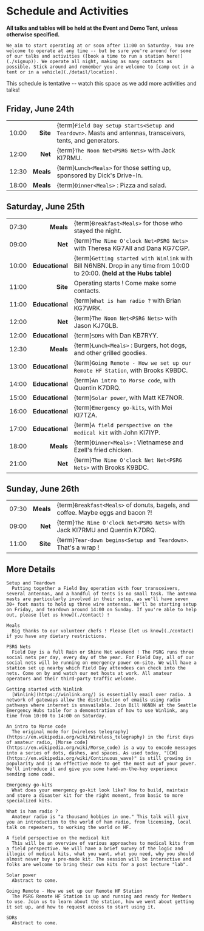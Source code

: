 # Schedule and Activities

**All talks and tables will be held at the Event and Demo Tent, unless otherwise specified.**

```{note}
We aim to start operating at or soon after 11:00 on Saturday. You are welcome to operate at any time -- but be sure you're around for some of our talks and activities ([book a time to run a station here!](./signup)). We operate all night, making as many contacts as possible. Stick around and remember you are welcome to [camp out in a tent or in a vehicle](./detail/location).
```

This schedule is tentative -- watch this space as we add more activities and talks!


## Friday, June 24th

|       |           |                                                                                                              |
| ----: | --------: | :----------------------------------------------------------------------------------------------------------- |
| 10:00 |  **Site** | {term}`Field Day setup starts<Setup and Teardown>`. Masts and antennas, transceivers, tents, and generators. |
| 12:00 |   **Net** | {term}`The Noon Net<PSRG Nets>` with Jack KI7RMU.                                                            |
| 12:30 | **Meals** | {term}`Lunch<Meals>` for those setting up, sponsored by Dick's Drive-In.                                     |
| 18:00 | **Meals** | {term}`Dinner<Meals>` : Pizza and salad.                                                                     |


## Saturday, June 25th

|       |                 |                                                                                                                          |
| ----: | --------------: | :----------------------------------------------------------------------------------------------------------------------- |
| 07:30 |       **Meals** | {term}`Breakfast<Meals>` for those who stayed the night.                                                                 |
| 09:00 |         **Net** | {term}`The Nine O'clock Net<PSRG Nets>` with Theresa KG7AII and Dana KG7CGP.                                             |
| 10:00 | **Educational** | {term}`Getting started with Winlink` with Bill N6NBN. Drop in any time from 10:00 to 20:00. **(held at the Hubs table)** |
| 11:00 |        **Site** | Operating starts ! Come make some contacts.                                                                              |
| 11:00 | **Educational** | {term}`What is ham radio ?` with Brian KG7WRK.                                                                           |
| 12:00 |         **Net** | {term}`The Noon Net<PSRG Nets>` with Jason KJ7GLB.                                                                       |
| 12:00 | **Educational** | {term}`SDRs` with Dan KB7RYY.
| 12:30 |       **Meals** | {term}`Lunch<Meals>` : Burgers, hot dogs, and other grilled goodies.                                                     |
| 13:00 | **Educational** | {term}`Going Remote - How we set up our Remote HF Station`, with Brooks K9BDC.                                           |
| 14:00 | **Educational** | {term}`An intro to Morse code`, with Quentin K7DRQ.                                                                      |
| 15:00 | **Educational** | {term}`Solar power`, with Matt KE7NOR.                                                                                   |
| 16:00 | **Educational** | {term}`Emergency go-kits`, with Mei KI7TZA.                                                                              |
| 17:00 | **Educational** | {term}`A field perspective on the medical kit` with John KI7IYP.                                                         |
| 18:00 |       **Meals** | {term}`Dinner<Meals>` : Vietnamese and Ezell's fried chicken.                                                            |
| 21:00 |         **Net** | {term}`The Nine O'clock Net Net<PSRG Nets>` with Brooks K9BDC.                                                           |


## Sunday, June 26th

|       |           |                                                                                 |
| ----: | --------: | :------------------------------------------------------------------------------ |
| 07:30 | **Meals** | {term}`Breakfast<Meals>` of donuts, bagels, and coffee. Maybe eggs and bacon ?! |
| 09:00 |   **Net** | {term}`The Nine O'clock Net<PSRG Nets>` with Jack KI7RMU and Quentin K7DRQ.     |
| 11:00 |  **Site** | {term}`Tear-down begins<Setup and Teardown>`. That's a wrap !                   |


## More Details

```{glossary}
Setup and Teardown
  Putting together a Field Day operation with four transceivers, several antennas, and a handful of tents is no small task. The antenna masts are particularly involved in their setup, as we'll have seven 30+ foot masts to hold up three wire antennas. We'll be starting setup on Friday, and teardown around 14:00 on Sunday. If you're able to help out, please [let us know](./contact) !

Meals
  Big thanks to our volunteer chefs ! Please [let us know](./contact) if you have any dietary restrictions.

PSRG Nets
  Field Day is a full Rain or Shine Net weekend ! The PSRG runs three social nets per day, every day of the year. For Field Day, all of our social nets will be running on emergency power on-site. We will have a station set up nearby which Field Day attendees can check into the nets. Come on by and watch our net hosts at work. All amateur operators and their third-party traffic welcome.

Getting started with Winlink
  [Winlink](https://winlink.org/) is essentially email over radio. A network of gateways allow the distribution of emails using radio pathways where internet is unavailable. Join Bill N6NBN at the Seattle Emergency Hubs table for a demonstration of how to use Winlink, any time from 10:00 to 14:00 on Saturday.

An intro to Morse code
  The original mode for [wireless telegraphy](https://en.wikipedia.org/wiki/Wireless_telegraphy) in the first days of amateur radio, [Morse code](https://en.wikipedia.org/wiki/Morse_code) is a way to encode messages into a series of dots, dashes, and spaces. As used today, "[CW](https://en.wikipedia.org/wiki/Continuous_wave)" is still growing in popularity and is an effective mode to get the most out of your power. We'll introduce it and give you some hand-on-the-key experience sending some code.

Emergency go-kits
  What does your emergency go-kit look like? How to build, maintain and store a disaster kit for the right moment, from basic to more specialized kits.

What is ham radio ?
  Amateur radio is "a thousand hobbies in one." This talk will give you an introduction to the world of ham radio, from licensing, local talk on repeaters, to working the world on HF.

A field perspective on the medical kit
  This will be an overview of various approaches to medical kits from a field perspective. We will have a brief survey of the logic and illogic of medical kits, what you want, what you need, why you should almost never buy a pre-made kit. The session will be interactive and folks are welcome to bring their own kits for a post lecture "lab".

Solar power
  Abstract to come.

Going Remote - How we set up our Remote HF Station
  The PSRG Remote HF Station is up and running and ready for Members to use. Join us to learn about the station, how we went about getting it set up, and how to request access to start using it.

SDRs
  Abstract to come.
```
